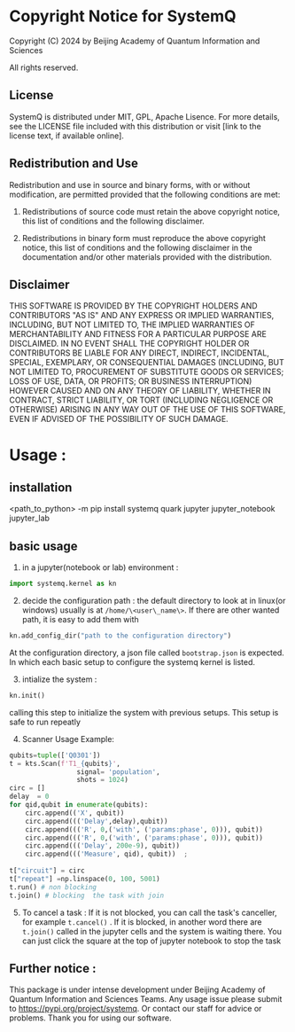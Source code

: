 # Copyright Notice for SystemQ

Copyright (C) 2024 by Beijing Academy of Quantum Information and Sciences 

All rights reserved.

## License

SystemQ is distributed under MIT, GPL, Apache Lisence. For more details, see the LICENSE file included with this distribution or visit [link to the license text, if available online].

## Redistribution and Use

Redistribution and use in source and binary forms, with or without modification, are permitted provided that the following conditions are met:

1. Redistributions of source code must retain the above copyright notice, this list of conditions and the following disclaimer.

2. Redistributions in binary form must reproduce the above copyright notice, this list of conditions and the following disclaimer in the documentation and/or other materials provided with the distribution.

## Disclaimer

THIS SOFTWARE IS PROVIDED BY THE COPYRIGHT HOLDERS AND CONTRIBUTORS "AS IS" AND ANY EXPRESS OR IMPLIED WARRANTIES, INCLUDING, BUT NOT LIMITED TO, THE IMPLIED WARRANTIES OF MERCHANTABILITY AND FITNESS FOR A PARTICULAR PURPOSE ARE DISCLAIMED. IN NO EVENT SHALL THE COPYRIGHT HOLDER OR CONTRIBUTORS BE LIABLE FOR ANY DIRECT, INDIRECT, INCIDENTAL, SPECIAL, EXEMPLARY, OR CONSEQUENTIAL DAMAGES (INCLUDING, BUT NOT LIMITED TO, PROCUREMENT OF SUBSTITUTE GOODS OR SERVICES; LOSS OF USE, DATA, OR PROFITS; OR BUSINESS INTERRUPTION) HOWEVER CAUSED AND ON ANY THEORY OF LIABILITY, WHETHER IN CONTRACT, STRICT LIABILITY, OR TORT (INCLUDING NEGLIGENCE OR OTHERWISE) ARISING IN ANY WAY OUT OF THE USE OF THIS SOFTWARE, EVEN IF ADVISED OF THE POSSIBILITY OF SUCH DAMAGE.



# Usage :
## installation
\<path\_to\_python\>  -m pip install systemq quark jupyter jupyter\_notebook jupyter\_lab 

## basic usage 
1. in a jupyter(notebook or lab) environment  :
```python
import systemq.kernel as kn
```
2. decide the configuration path : the default directory to look at in linux(or windows) usually is at `/home/\<user\_name\>`.
If there are other wanted path, it is easy to add them with
```python
kn.add_config_dir("path to the configuration directory")
```
At the configuration directory, a json file called `bootstrap.json` is expected. 
In which each basic setup to configure the systemq kernel is listed.

3. intialize the system : 
```python
kn.init()
```
calling this step to initialize the system with previous setups. This setup is safe to run repeatly


4. Scanner Usage Example: 
```python
qubits=tuple(['Q0301'])
t = kts.Scan(f'T1_{qubits}',
                 signal= 'population',             
                 shots = 1024)
circ = []
delay  = 0 
for qid,qubit in enumerate(qubits):
    circ.append(('X', qubit))
    circ.append((('Delay',delay),qubit))
    circ.append((('R', 0,('with', ('params:phase', 0))), qubit))
    circ.append((('R', 0,('with', ('params:phase', 0))), qubit))    
    circ.append((('Delay', 200e-9), qubit))
    circ.append((('Measure', qid), qubit))  ;
    
t["circuit"] = circ
t["repeat"] =np.linspace(0, 100, 5001)  
t.run() # non blocking
t.join() # blocking  the task with join
```
5. To cancel a task :
    If it is not blocked, you can call the task's canceller, for example `t.cancel()` .
    If it is blocked, in another word there are `t.join()` called in the jupyter cells and the system is waiting there. You can just click the square at the top of jupyter notebook to stop the task


## Further notice : 
This package is under intense development under Beijing Academy of Quantum Information and Sciences Teams. Any usage issue please submit to https://pypi.org/project/systemq. Or contact our staff for advice or problems. Thank you for using our software.
    







